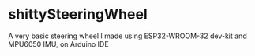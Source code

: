 # shittySteeringWheel
A very basic steering wheel I made using ESP32-WROOM-32 dev-kit and MPU6050 IMU, on Arduino IDE
